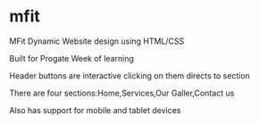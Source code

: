 # mfit
MFit Dynamic Website design using HTML/CSS

Built for Progate Week of learning

Header buttons are interactive clicking on them directs to section

There are four sections:Home,Services,Our Galler,Contact us

Also has support for mobile and tablet devices
